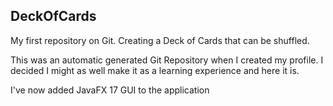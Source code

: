 ## DeckOfCards
My first repository on Git. Creating a Deck of Cards that can be shuffled.

This was an automatic generated Git Repository when I created my profile. 
I decided I might as well make it as a learning experience and here it is.

I've now added JavaFX 17 GUI to the application 
